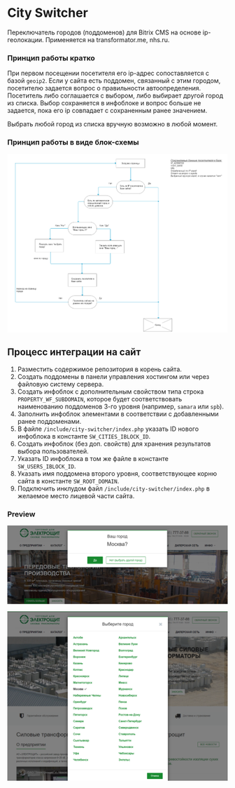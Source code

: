 # City Switcher

Переключатель городов (поддоменов) для Bitrix CMS на основе ip-геолокации.
Применяется на transformator.me, nhs.ru.

### Принцип работы кратко

При первом посещении посетителя его ip-адрес сопоставляется с базой `geoip2`. Если у сайта есть поддомен, связанный с этим городом, посетителю задается вопрос о правильности автоопределения. Посетитель либо соглашается с выбором, либо выбирает другой город из списка. Выбор сохраняется в инфоблоке и вопрос больше не задается, пока его ip совпадает с сохраненным ранее значением.

Выбрать любой город из списка вручную возможно в любой момент.

### Принцип работы в виде блок-схемы

![block-scheme](preview/block-scheme.png)

## Процесс интеграции на сайт

1. Разместить содержимое репозитория в корень сайта.
2. Создать поддомены в панели управления хостингом или через файловую систему сервера.
3. Создать инфоблок с дополнительным свойством типа строка `PROPERTY_WF_SUBDOMAIN`, которое будет соответствовать наименованию поддоменов 3-го уровня (например, `samara` или `spb`).
4. Заполнить инфоблок элементами в соответствии с добавленными ранее поддоменами.
5. В файле `/include/city-switcher/index.php` указать ID нового инфоблока в константе `SW_CITIES_IBLOCK_ID`.
6. Создать инфоблок (без доп. свойств) для хранения результатов выбора пользователей.
7. Указать ID инфоблока в том же файле в константе `SW_USERS_IBLOCK_ID`.
8. Указать имя поддомена второго уровня, соответствующее корню сайта в константе `SW_ROOT_DOMAIN`.
9. Подключить инклудом файл `/include/city-switcher/index.php` в желаемое место лицевой части сайта.

### Preview

![ask-city](preview/ask.png)

![select-city](preview/select.png)